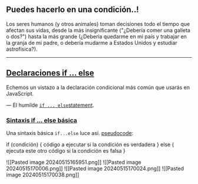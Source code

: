 ## Puedes hacerlo en una condición..!

Los seres humanos (y otros animales) toman decisiones todo el tiempo que afectan sus vidas, desde la más insignificante ("¿Debería comer una galleta o dos?") hasta la más grande (¿Debería quedarme en mi país y trabajar en la granja de mi padre, o debería mudarme a Estados Unidos y estudiar astrofísica?).

---
## [Declaraciones if ... else](https://developer.mozilla.org/es/docs/Learn/JavaScript/Building_blocks/conditionals#declaraciones_if_..._else)

Echemos un vistazo a la declaración condicional más común que usarás en JavaScript.

— El humilde [`if ... else`](https://developer.mozilla.org/es/docs/Web/JavaScript/Reference/Statements/if...else)[statement](https://developer.mozilla.org/es/docs/Web/JavaScript/Reference/Statements/if...else).

### [Sintaxis if ... else básica](https://developer.mozilla.org/es/docs/Learn/JavaScript/Building_blocks/conditionals#sintaxis_if_..._else_b%C3%A1sica)

Una sintaxis básica `if...else` luce así. [pseudocode](https://developer.mozilla.org/es/docs/Glossary/Pseudocode):

if (condición) {
  código a ejecutar si la condición es verdadera
} else {
  ejecuta este otro código si la condición es falsa
}


![[Pasted image 20240515165951.png]]
![[Pasted image 20240515170006.png]]
![[Pasted image 20240515170024.png]]
![[Pasted image 20240515170038.png]]